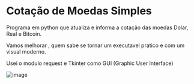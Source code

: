 # Cotação de Moedas Simples
Programa em python que atualiza e informa a cotação das moedas Dolar, Real e Bitcoin.

Vamos melhorar , quem sabe se tornar um executavel pratico e com um visual moderno.

Usei o modulo request e Tkinter como GUI (Graphic User Interface)

![image](https://user-images.githubusercontent.com/91283478/153507116-53fec9c8-b115-4612-9c01-bc2ca7a8eee5.png)
